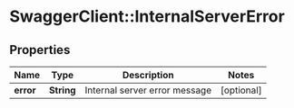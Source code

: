 # SwaggerClient::InternalServerError

## Properties
Name | Type | Description | Notes
------------ | ------------- | ------------- | -------------
**error** | **String** | Internal server error message | [optional] 


